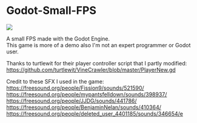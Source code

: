 # Godot-Small-FPS

![](https://i.imgur.com/2jqKUjU.png)

A small FPS made with the Godot Engine.<br />
This game is more of a demo also I'm not an expert programmer or Godot user.

Thanks to turtlewit for their player controller script that I partly modified:<br />
https://github.com/turtlewit/VineCrawler/blob/master/PlayerNew.gd

Credit to these SFX I used in the game:<br />
https://freesound.org/people/Fission9/sounds/521590/<br />
https://freesound.org/people/mypantsfelldown/sounds/398937/<br />
https://freesound.org/people/JJDG/sounds/441786/<br />
https://freesound.org/people/BenjaminNelan/sounds/410364/<br />
https://freesound.org/people/deleted_user_4401185/sounds/346654/e
